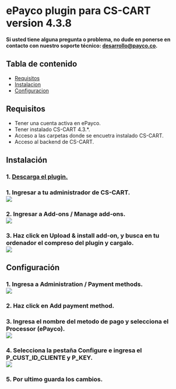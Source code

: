 # ePayco plugin para CS-CART version 4.3.8

**Si usted tiene alguna pregunta o problema, no dude en ponerse en contacto con nuestro soporte técnico: desarrollo@payco.co.**

## Tabla de contenido

* [Requisitos](#requisitos)
* [Instalacion](#instalación)
* [Configuracion](#configuración)

## Requisitos

* Tener una cuenta activa en ePayco.
* Tener instalado CS-CART 4.3.*. 
* Acceso a las carpetas donde se encuetra instalado CS-CART.
* Acceso al backend de CS-CART.

## Instalación

### 1. [Descarga el plugin.](http://dev-plugins.info/cscart-tuto/epayco.zip)
### 1. Ingresar a tu administrador de CS-CART. <br/><img src="http://dev-plugins.info/cscart-tuto/1.png">
### 2. Ingresar a Add-ons / Manage add-ons. <br/><img src="http://dev-plugins.info/cscart-tuto/2.png">
### 3. Haz click en Upload & install add-on, y busca en tu ordenador el compreso del plugin y cargalo. <br/><img src="http://dev-plugins.info/cscart-tuto/3.png">

## Configuración

### 1. Ingresa a Administration / Payment methods. <br/><img src="http://dev-plugins.info/cscart-tuto/4.png">
### 2. Haz click en Add payment method.
### 3. Ingresa el nombre del metodo de pago y selecciona el Processor (ePayco).<br/><img src="http://dev-plugins.info/cscart-tuto/5.png">
### 4. Selecciona la pestaña Configure e ingresa el P_CUST_ID_CLIENTE y P_KEY.<br/><img src="http://dev-plugins.info/cscart-tuto/6.png">
### 5. Por ultimo guarda los cambios.